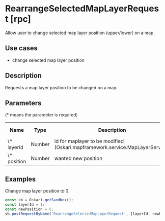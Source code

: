 # RearrangeSelectedMapLayerRequest [rpc]

Allow user to change selected map layer position (upper/lower) on a map.

## Use cases

- change selected map layer position

## Description

Requests a map layer position to be changed on a map.

## Parameters

(* means the parameter is required)

<table class="table">
<tr>
  <th> Name</th><th> Type</th><th> Description</th><th> Default value</th>
</tr>
<tr>
  <td> \* layerId </td><td> Number </td><td> id for maplayer to be modified (Oskari.mapframework.service.MapLayerService) </td><td> </td>
</tr>
<tr>
  <td> \* position </td><td> Number </td><td> wanted new position </td><td> </td>
</tr>
</table>

## Examples

Change map layer position to 0.
```javascript
const sb = Oskari.getSandbox();
const layerId = 1;
const newPosition = 0;
sb.postRequestByName('RearrangeSelectedMapLayerRequest', [layerId, newPosition]);
```